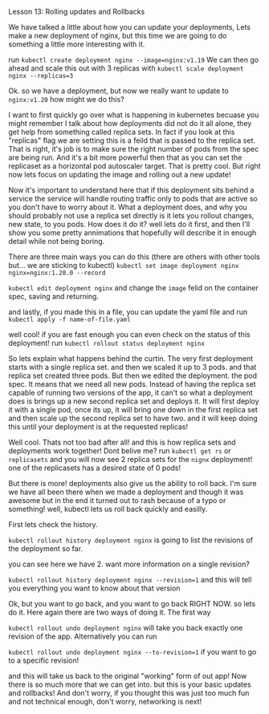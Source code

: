 Lesson 13: Rolling updates and Rollbacks

We have talked a little about how you can update your deployments, Lets make a new deployment of nginx, but this time we are going to do something a little more interesting with it.

run 
`kubectl create deployment nginx --image=nginx:v1.19` We can then go ahead and scale this out with 3 replicas with
`kubectl scale deployment nginx --replicas=3`

Ok. so we have a deployment, but now we really want to update to `nginx:v1.20` how might we do this?

I want to first quickly go over what is happening in kubernetes becuase you might remember I talk about how deployments did not do it all alone, they get help from something called replica sets. In fact if you look at this "replicas" flag we are setting this is a feild that is passed to the replica set. That is right, it's job is to make sure the right number of pods from the spec are being run. And it's a bit more powerful then that as you can set the replicaset as a horizontal pod autoscaler target. That is pretty cool. But right now lets focus on updating the image and rolling out a new update!

Now it's important to understand here that if this deployment sits behind a service the service will handle routing traffic only to pods that are active so you don't have to worry about it. What a deployment does, and why you should probably not use a replica set directly is it lets you rollout changes, new state, to you pods. How does it do it? well lets do it first, and then I'll show you some pretty annimations that hopefully will describe it in enough detail while not being boring.

There are three main ways you can do this (there are others with other tools but... we are sticking to kubectl)
`kubectl set image deployment nginx nginx=nginx:1.20.0 --record`

`kubectl edit deployment nginx` and change the `image` felid on the container spec, saving and returning.

and lastly, if you made this in a file, you can update the yaml file and run
`kubectl apply -f name-of-file.yaml`

well cool! if you are fast enough you can even check on the status of this deployment! run
`kubectl rollout status deployment nginx`

So lets explain what happens behind the curtin. The very first deployment starts with a single replica set. and then we scaled it up to 3 pods. and that replica set created three pods. But then we edited the deployment. the pod spec. It means that we need all new pods. Instead of having the replica set capable of running two versions of the app, it can't so what a deployment does is brings up a new second replica set and deploys it. It will first deploy it with a single pod, once its up, it will bring one down in the first replica set and then scale up the second replica set to have two. and it will keep doing this until your deployment is at the requested replicas!

Well cool. Thats not too bad after all! and this is how replica sets and deployments work together! Dont belive me? run `kubectl get rs` or `replicasets` and you will now see 2 replica sets for the `nignx` deployment! one of the replicasets has a desired state of 0 pods!

But there is more! deployments also give us the ability to roll back. I'm sure we have all been there when we made a deployment and though it was awesome but in the end it turned out to rash because of a typo or something! well, kubectl lets us roll back quickly and easilly.

First lets check the history.

`kubectl rollout history deployment nginx` is going to list the revisions of the deployment so far.

you can see here we have 2. want more information on a single revision?

`kubectl rollout history deployment nginx --revision=1` and this will tell you everything you want to know about that version

Ok, but you want to go back, and you want to go back RIGHT NOW. so lets do it. Here again there are two ways of doing it. The first way

`kubectl rollout undo deployment nginx` will take you back exactly one revision of the app. Alternatively you can run 

`kubectl rollout undo deployment nginx --to-revision=1` if you want to go to a specific revision!

and this will take us back to the original "working" form of out app! Now there is so much more that we can get into. but this is your basic updates and rollbacks! And don't worry, if you thought this was just too much fun and not technical enough, don't worry, networking is next!

